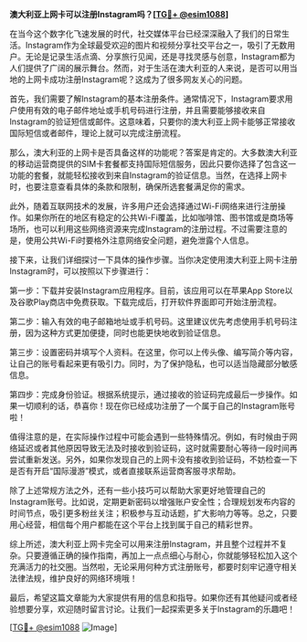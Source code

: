 **澳大利亚上网卡可以注册Instagram吗？[[TG💪+ @esim1088](https://t.me/s/esim1088)]**

在当今这个数字化飞速发展的时代，社交媒体平台已经深深融入了我们的日常生活。Instagram作为全球最受欢迎的图片和视频分享社交平台之一，吸引了无数用户。无论是记录生活点滴、分享旅行见闻，还是寻找灵感与创意，Instagram都为人们提供了广阔的展示舞台。然而，对于生活在澳大利亚的人来说，是否可以用当地的上网卡成功注册Instagram呢？这成为了很多网友关心的问题。

首先，我们需要了解Instagram的基本注册条件。通常情况下，Instagram要求用户使用有效的电子邮件地址或手机号码进行注册，并且需要能够接收来自Instagram的验证短信或邮件。这意味着，只要你的澳大利亚上网卡能够正常接收国际短信或者邮件，理论上就可以完成注册流程。

那么，澳大利亚的上网卡是否具备这样的功能呢？答案是肯定的。大多数澳大利亚的移动运营商提供的SIM卡套餐都支持国际短信服务，因此只要你选择了包含这一功能的套餐，就能轻松接收到来自Instagram的验证信息。当然，在选择上网卡时，也要注意查看具体的条款和限制，确保所选套餐满足你的需求。

此外，随着互联网技术的发展，许多用户还会选择通过Wi-Fi网络来进行注册操作。如果你所在的地区有稳定的公共Wi-Fi覆盖，比如咖啡馆、图书馆或是商场等场所，也可以利用这些网络资源来完成Instagram的注册过程。不过需要注意的是，使用公共Wi-Fi时要格外注意网络安全问题，避免泄露个人信息。

接下来，让我们详细探讨一下具体的操作步骤。当你决定使用澳大利亚上网卡注册Instagram时，可以按照以下步骤进行：

第一步：下载并安装Instagram应用程序。目前，该应用可以在苹果App Store以及谷歌Play商店中免费获取。下载完成后，打开软件界面即可开始注册流程。

第二步：输入有效的电子邮箱地址或手机号码。这里建议优先考虑使用手机号码注册，因为这种方式更加便捷，同时也能更快地收到验证信息。

第三步：设置密码并填写个人资料。在这里，你可以上传头像、编写简介等内容，让自己的账号看起来更有吸引力。同时，为了保护隐私，也可以适当隐藏部分敏感信息。

第四步：完成身份验证。根据系统提示，通过接收的验证码完成最后一步操作。如果一切顺利的话，恭喜你！现在你已经成功注册了一个属于自己的Instagram账号啦！

值得注意的是，在实际操作过程中可能会遇到一些特殊情况。例如，有时候由于网络延迟或者其他原因导致无法及时接收到验证码，这时就需要耐心等待一段时间再尝试重新发送。另外，如果你发现自己的上网卡没有接收到验证码，不妨检查一下是否有开启“国际漫游”模式，或者直接联系运营商客服寻求帮助。

除了上述常规方法之外，还有一些小技巧可以帮助大家更好地管理自己的Instagram账号。比如说，定期更新密码以增强账户安全性；合理规划发布内容的时间节点，吸引更多粉丝关注；积极参与互动话题，扩大影响力等等。总之，只要用心经营，相信每个用户都能在这个平台上找到属于自己的精彩世界。

综上所述，澳大利亚上网卡完全可以用来注册Instagram，并且整个过程并不复杂。只要遵循正确的操作指南，再加上一点点细心与耐心，你就能够轻松加入这个充满活力的社交圈。当然啦，无论采用何种方式注册账号，都要时刻牢记遵守相关法律法规，维护良好的网络环境哦！

最后，希望这篇文章能为大家提供有用的信息和指导。如果你还有其他疑问或者经验想要分享，欢迎随时留言讨论。让我们一起探索更多关于Instagram的乐趣吧！

[[TG💪+ @esim1088](https://t.me/s/esim1088) ![Image](https://i.postimg.cc/4NQfJmqS/Snipaste-2025-05-13-00-14-12.png)]